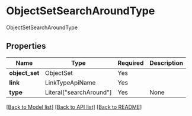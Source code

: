 # ObjectSetSearchAroundType

ObjectSetSearchAroundType

## Properties
| Name | Type | Required | Description |
| ------------ | ------------- | ------------- | ------------- |
**object_set** | ObjectSet | Yes |  |
**link** | LinkTypeApiName | Yes |  |
**type** | Literal["searchAround"] | Yes | None |


[[Back to Model list]](../../../README.md#models-v2-link) [[Back to API list]](../../README.md#documentation-for-api-endpoints) [[Back to README]](../../README.md)
